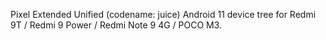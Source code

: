 Pixel Extended Unified (codename: juice) Android 11 device tree for Redmi 9T / Redmi 9 Power / Redmi Note 9 4G / POCO M3.
